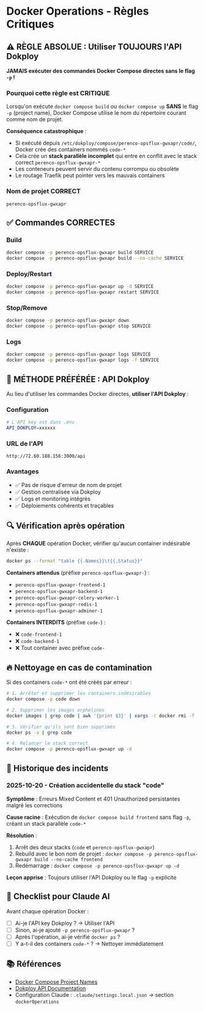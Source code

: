 # Docker Operations - Règles Critiques

## ⚠️ RÈGLE ABSOLUE : Utiliser TOUJOURS l'API Dokploy

**JAMAIS exécuter des commandes Docker Compose directes sans le flag `-p` !**

### Pourquoi cette règle est CRITIQUE

Lorsqu'on exécute `docker compose build` ou `docker compose up` **SANS** le flag `-p` (project name), Docker Compose utilise le nom du répertoire courant comme nom de projet.

**Conséquence catastrophique** :
- Si exécuté depuis `/etc/dokploy/compose/perenco-opsflux-gwxapr/code/`, Docker crée des containers nommés `code-*`
- Cela crée un **stack parallèle incomplet** qui entre en conflit avec le stack correct `perenco-opsflux-gwxapr-*`
- Les conteneurs peuvent servir du contenu corrompu ou obsolète
- Le routage Traefik peut pointer vers les mauvais containers

### Nom de projet CORRECT

```
perenco-opsflux-gwxapr
```

## ✅ Commandes CORRECTES

### Build
```bash
docker compose -p perenco-opsflux-gwxapr build SERVICE
docker compose -p perenco-opsflux-gwxapr build --no-cache SERVICE
```

### Deploy/Restart
```bash
docker compose -p perenco-opsflux-gwxapr up -d SERVICE
docker compose -p perenco-opsflux-gwxapr restart SERVICE
```

### Stop/Remove
```bash
docker compose -p perenco-opsflux-gwxapr down
docker compose -p perenco-opsflux-gwxapr stop SERVICE
```

### Logs
```bash
docker compose -p perenco-opsflux-gwxapr logs SERVICE
docker compose -p perenco-opsflux-gwxapr logs -f SERVICE
```

## 🚀 MÉTHODE PRÉFÉRÉE : API Dokploy

Au lieu d'utiliser les commandes Docker directes, **utiliser l'API Dokploy** :

### Configuration
```bash
# L'API key est dans .env
API_DOKPLOY=xxxxxx
```

### URL de l'API
```
http://72.60.188.156:3000/api
```

### Avantages
- ✅ Pas de risque d'erreur de nom de projet
- ✅ Gestion centralisée via Dokploy
- ✅ Logs et monitoring intégrés
- ✅ Déploiements cohérents et traçables

## 🔍 Vérification après opération

Après **CHAQUE** opération Docker, vérifier qu'aucun container indésirable n'existe :

```bash
docker ps --format "table {{.Names}}\t{{.Status}}"
```

**Containers attendus** (préfixe `perenco-opsflux-gwxapr-`) :
- `perenco-opsflux-gwxapr-frontend-1`
- `perenco-opsflux-gwxapr-backend-1`
- `perenco-opsflux-gwxapr-celery-worker-1`
- `perenco-opsflux-gwxapr-redis-1`
- `perenco-opsflux-gwxapr-adminer-1`

**Containers INTERDITS** (préfixe `code-`) :
- ❌ `code-frontend-1`
- ❌ `code-backend-1`
- ❌ Tout container avec préfixe `code-`

## 🔥 Nettoyage en cas de contamination

Si des containers `code-*` ont été créés par erreur :

```bash
# 1. Arrêter et supprimer les containers indésirables
docker compose -p code down

# 2. Supprimer les images orphelines
docker images | grep code | awk '{print $3}' | xargs -r docker rmi -f

# 3. Vérifier qu'ils sont bien supprimés
docker ps -a | grep code

# 4. Relancer le stack correct
docker compose -p perenco-opsflux-gwxapr up -d
```

## 📝 Historique des incidents

### 2025-10-20 - Création accidentelle du stack "code"
**Symptôme** : Erreurs Mixed Content et 401 Unauthorized persistantes malgré les corrections

**Cause racine** : Exécution de `docker compose build frontend` sans flag `-p`, créant un stack parallèle `code-*`

**Résolution** :
1. Arrêt des deux stacks (`code` et `perenco-opsflux-gwxapr`)
2. Rebuild avec le bon nom de projet : `docker compose -p perenco-opsflux-gwxapr build --no-cache frontend`
3. Redémarrage : `docker compose -p perenco-opsflux-gwxapr up -d`

**Leçon apprise** : Toujours utiliser l'API Dokploy ou le flag `-p` explicite

## 🎯 Checklist pour Claude AI

Avant chaque opération Docker :
- [ ] Ai-je l'API key Dokploy ? → Utiliser l'API
- [ ] Sinon, ai-je ajouté `-p perenco-opsflux-gwxapr` ?
- [ ] Après l'opération, ai-je vérifié `docker ps` ?
- [ ] Y a-t-il des containers `code-*` ? → Nettoyer immédiatement

## 📚 Références

- [Docker Compose Project Names](https://docs.docker.com/compose/reference/#use--p-to-specify-a-project-name)
- [Dokploy API Documentation](http://72.60.188.156:3000/api/docs)
- Configuration Claude : `.claude/settings.local.json` → section `dockerOperations`
